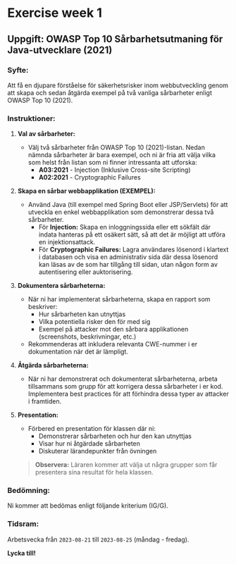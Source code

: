 # Exercise week 1

## Uppgift: OWASP Top 10 Sårbarhetsutmaning för Java-utvecklare (2021)

### Syfte:
Att få en djupare förståelse för säkerhetsrisker inom webbutveckling genom att skapa och sedan åtgärda exempel på två vanliga sårbarheter enligt OWASP Top 10 (2021).

### Instruktioner:

1. **Val av sårbarheter:** 
   - Välj två sårbarheter från OWASP Top 10 (2021)-listan. Nedan nämnda sårbarheter är bara exempel, och ni är fria att välja vilka som helst från listan som ni finner intressanta att utforska:
     - **A03:2021** - Injection (Inklusive Cross-site Scripting)
     - **A02:2021** - Cryptographic Failures

2. **Skapa en sårbar webbapplikation (EXEMPEL):** 
   - Använd Java (till exempel med Spring Boot eller JSP/Servlets) för att utveckla en enkel webbapplikation som demonstrerar dessa två sårbarheter.
     - För **Injection:** Skapa en inloggningssida eller ett sökfält där indata hanteras på ett osäkert sätt, så att det är möjligt att utföra en injektionsattack.
     - För **Cryptographic Failures:** Lagra användares lösenord i klartext i databasen och visa en administrativ sida där dessa lösenord kan läsas av de som har tillgång till sidan, utan någon form av autentisering eller auktorisering.

3. **Dokumentera sårbarheterna:** 
   - När ni har implementerat sårbarheterna, skapa en rapport som beskriver:
     - Hur sårbarheten kan utnyttjas
     - Vilka potentiella risker den för med sig
     - Exempel på attacker mot den sårbara applikationen (screenshots, beskrivningar, etc.)
   - Rekommenderas att inkludera relevanta CWE-nummer i er dokumentation när det är lämpligt.

4. **Åtgärda sårbarheterna:** 
   - När ni har demonstrerat och dokumenterat sårbarheterna, arbeta tillsammans som grupp för att korrigera dessa sårbarheter i er kod. Implementera best practices för att förhindra dessa typer av attacker i framtiden.

<div style="page-break-after: always;"></div>

5. **Presentation:** 
   - Förbered en presentation för klassen där ni:
     - Demonstrerar sårbarheten och hur den kan utnyttjas
     - Visar hur ni åtgärdade sårbarheten
     - Diskuterar lärandepunkter från övningen
   
   > **Observera:** Läraren kommer att välja ut några grupper som får presentera sina resultat för hela klassen.

### Bedömning:
Ni kommer att bedömas enligt följande kriterium (IG/G).

### Tidsram:
Arbetsvecka från `2023-08-21` till `2023-08-25` (måndag - fredag).

**Lycka till!**
